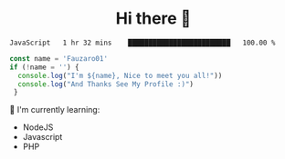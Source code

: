 <h1  align='center'> Hi there 👋 </h1>

<p align='center'> </p>

<!--START_SECTION:waka-->
```text
JavaScript   1 hr 32 mins    █████████████████████████   100.00 % 
```
<!--END_SECTION:waka-->

```javascript
const name = 'Fauzaro01'
if (!name = '') {
  console.log("I'm ${name}, Nice to meet you all!"))
  console.log("And Thanks See My Profile :)")
 }
```

:page_with_curl: I'm currently learning:
- NodeJS
- Javascript
- PHP

